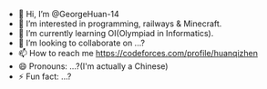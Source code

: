 - 👋 Hi, I’m @GeorgeHuan-14
- 👀 I’m interested in programming, railways & Minecraft.
- 🌱 I’m currently learning OI(Olympiad in Informatics).
- 💞️ I’m looking to collaborate on ...?
- 📫 How to reach me https://codeforces.com/profile/huanqizhen
- 😄 Pronouns: ...?(I'm actually a Chinese)
- ⚡ Fun fact: ...?

<!---
GeorgeHuan-14/GeorgeHuan-14 is a ✨ special ✨ repository because its `README.md` (this file) appears on your GitHub profile.
You can click the Preview link to take a look at your changes.
--->
